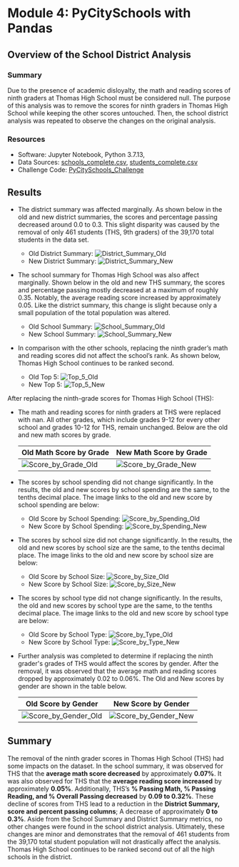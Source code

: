 # Module 4: PyCitySchools with Pandas

## Overview of the School District Analysis

### Summary
Due to the presence of academic disloyalty, the math and reading scores of ninth graders at Thomas High School must be considered null. The purpose of this analysis was to remove the scores for ninth graders in Thomas High School while keeping the other scores untouched. Then, the school district analysis was repeated to observe the changes on the original analysis.  

### Resources
* Software: Jupyter Notebook, Python 3.7.13,
* Data Sources: [schools_complete.csv](https://github.com/daniel-sh-au/UofT_DataBC_Module04_school-district-analysis/blob/main/Resources/schools_complete.csv), [students_complete.csv](https://github.com/daniel-sh-au/UofT_DataBC_Module04_school-district-analysis/blob/main/Resources/students_complete.csv)
* Challenge Code: [PyCitySchools_Challenge](https://github.com/daniel-sh-au/UofT_DataBC_Module04_school-district-analysis/blob/main/PyCitySchools_Challenge.ipynb)

## Results
* The district summary was affected marginally. As shown below in the old and new district summaries, the scores and percentage passing decreased around 0.0 to 0.3. This slight disparity was caused by the removal of only 461 students (THS, 9th graders) of the 39,170 total students in the data set. 
  * Old District Summary: ![District_Summary_Old](https://github.com/daniel-sh-au/UofT_DataBC_Module04_school-district-analysis/blob/main/Resources/results_district_sum_old.PNG)
  * New District Summary: ![District_Summary_New](https://github.com/daniel-sh-au/UofT_DataBC_Module04_school-district-analysis/blob/main/Resources/results_district_sum_new.PNG)

* The school summary for Thomas High School was also affect marginally. Shown below in the old and new THS summary, the scores and percentage passing mostly decreased at a maximum of roughly 0.35. Notably, the average reading score increased by approximately 0.05. Like the district summary, this change is slight because only a small population of the total population was altered. 
  * Old School Summary: ![School_Summary_Old](https://github.com/daniel-sh-au/UofT_DataBC_Module04_school-district-analysis/blob/main/Resources/results_school_sum_old.PNG)
  * New School Summary: ![School_Summary_New](https://github.com/daniel-sh-au/UofT_DataBC_Module04_school-district-analysis/blob/main/Resources/results_school_sum_new.PNG)

* In comparison with the other schools, replacing the ninth grader’s math and reading scores did not affect the school’s rank. As shown below, Thomas High School continues to be ranked second. 
  * Old Top 5: ![Top_5_Old](https://github.com/daniel-sh-au/UofT_DataBC_Module04_school-district-analysis/blob/main/Resources/results_top5_old.PNG)
  * New Top 5: ![Top_5_New](https://github.com/daniel-sh-au/UofT_DataBC_Module04_school-district-analysis/blob/main/Resources/results_top5_new.PNG)

After replacing the ninth-grade scores for Thomas High School (THS):
* The math and reading scores for ninth graders at THS were replaced with nan. All other grades, which include grades 9-12 for every other school and grades 10-12 for THS, remain unchanged. Below are the old and new math scores by grade. 

  | Old Math Score by Grade | New Math Score by Grade |
  | ----------------------- | ----------------------- |
  | ![Score_by_Grade_Old](https://github.com/daniel-sh-au/UofT_DataBC_Module04_school-district-analysis/blob/main/Resources/results_score_by_grade_old.PNG)| ![Score_by_Grade_New](https://github.com/daniel-sh-au/UofT_DataBC_Module04_school-district-analysis/blob/main/Resources/results_score_by_grade_new.PNG) |

* The scores by school spending did not change significantly. In the results, the old and new scores by school spending are the same, to the tenths decimal place. The image links to the old and new score by school spending are below: 
  * Old Score by School Spending: ![Score_by_Spending_Old](https://github.com/daniel-sh-au/UofT_DataBC_Module04_school-district-analysis/blob/main/Resources/results_score_by_spending_old.PNG)
  * New Score by School Spending: ![Score_by_Spending_New](https://github.com/daniel-sh-au/UofT_DataBC_Module04_school-district-analysis/blob/main/Resources/results_score_by_spending_new.PNG)

* The scores by school size did not change significantly. In the results, the old and new scores by school size are the same, to the tenths decimal place. The image links to the old and new score by school size are below: 
  * Old Score by School Size: ![Score_by_Size_Old](https://github.com/daniel-sh-au/UofT_DataBC_Module04_school-district-analysis/blob/main/Resources/results_score_by_size_old.PNG)
  * New Score by School Size: ![Score_by_Size_New](https://github.com/daniel-sh-au/UofT_DataBC_Module04_school-district-analysis/blob/main/Resources/results_score_by_size_new.PNG)

* The scores by school type did not change significantly. In the results, the old and new scores by school type are the same, to the tenths decimal place. The image links to the old and new score by school type are below: 
  * Old Score by School Type: ![Score_by_Type_Old](https://github.com/daniel-sh-au/UofT_DataBC_Module04_school-district-analysis/blob/main/Resources/results_score_by_type_old.PNG)
  * New Score by School Type: ![Score_by_Type_New](https://github.com/daniel-sh-au/UofT_DataBC_Module04_school-district-analysis/blob/main/Resources/results_score_by_type_new.PNG)

* Further analysis was completed to determine if replacing the ninth grader's grades of THS would affect the scores by gender. After the removal, it was observed that the average math and reading scores dropped by approximately 0.02 to 0.06%. The Old and New scores by gender are shown in the table below. 

    | Old Score by Gender | New Score by Gender |
    | ------------------- | ------------------- |
    | ![Score_by_Gender_Old](https://github.com/daniel-sh-au/UofT_DataBC_Module04_school-district-analysis/blob/main/Resources/results_score_by_gender_old.PNG) | ![Score_by_Gender_New](https://github.com/daniel-sh-au/UofT_DataBC_Module04_school-district-analysis/blob/main/Resources/results_score_by_gender_new.PNG)

## Summary
The removal of the ninth grader scores in Thomas High School (THS) had some impacts on the dataset. In the school summary, it was observed for THS that the **average math score decreased** by approximately **0.07%**. It was also observed for THS that the **average reading score increased** by approximately **0.05%**. Additionally, THS’s **% Passing Math, % Passing Reading, and % Overall Passing decreased** by **0.09 to 0.32%**. These decline of scores from THS lead to a reduction in the **District Summary, score and percent passing columns**; A decrease of approximately **0 to 0.3%**. Aside from the School Summary and District Summary metrics, no other changes were found in the school district analysis. Ultimately, these changes are minor and demonstrates that the removal of 461 students from the 39,170 total student population will not drastically affect the analysis. Thomas High School continues to be ranked second out of all the high schools in the district. 
